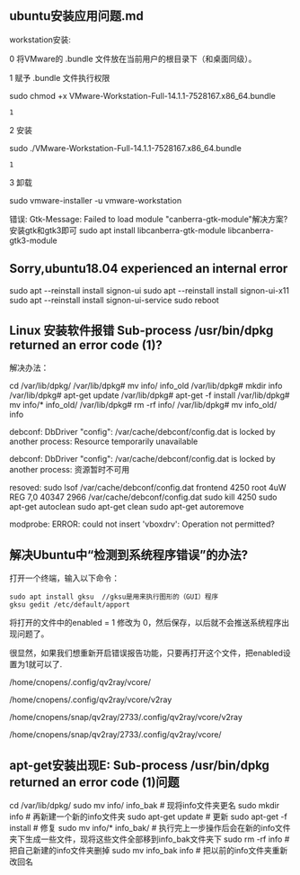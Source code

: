 ## ubuntu安装应用问题.md




workstation安装:


0 将VMware的 .bundle 文件放在当前用户的根目录下（和桌面同级）。

1 赋予 .bundle 文件执行权限

sudo chmod +x VMware-Workstation-Full-14.1.1-7528167.x86_64.bundle

    1

2 安装

sudo ./VMware-Workstation-Full-14.1.1-7528167.x86_64.bundle

    1

3 卸载

sudo vmware-installer -u vmware-workstation


错误:
Gtk-Message: Failed to load module "canberra-gtk-module"解决方案?
安装gtk和gtk3即可
sudo apt install libcanberra-gtk-module libcanberra-gtk3-module



## Sorry,ubuntu18.04 experienced an internal error

sudo apt --reinstall install signon-ui
sudo apt --reinstall install signon-ui-x11
sudo apt --reinstall install signon-ui-service
sudo reboot


## Linux 安装软件报错 Sub-process /usr/bin/dpkg returned an error code (1)?

解决办法：

cd /var/lib/dpkg/
/var/lib/dpkg# mv info/ info_old
/var/lib/dpkg# mkdir info
/var/lib/dpkg# apt-get update
/var/lib/dpkg# apt-get -f install
/var/lib/dpkg# mv info/* info_old/
/var/lib/dpkg# rm -rf info/
/var/lib/dpkg# mv info_old/ info


debconf: DbDriver "config": /var/cache/debconf/config.dat is locked by another process: Resource temporarily unavailable

debconf: DbDriver "config": /var/cache/debconf/config.dat is locked by another process: 资源暂时不可用

resoved: 
sudo lsof /var/cache/debconf/config.dat
frontend 4250 root    4uW  REG    7,0    40347 2966 /var/cache/debconf/config.dat
sudo kill 4250
sudo apt-get autoclean
sudo apt-get clean
sudo apt-get autoremove 


modprobe: ERROR: could not insert 'vboxdrv': Operation not permitted?






## 解决Ubuntu中“检测到系统程序错误”的办法?
打开一个终端，输入以下命令：

    sudo apt install gksu  //gksu是用来执行图形的（GUI）程序
    gksu gedit /etc/default/apport
     

将打开的文件中的enabled = 1 修改为 0，然后保存，以后就不会推送系统程序出现问题了。

很显然，如果我们想重新开启错误报告功能，只要再打开这个文件，把enabled设置为1就可以了.



/home/cnopens/.config/qv2ray/vcore/

/home/cnopens/.config/qv2ray/vcore/v2ray


/home/cnopens/snap/qv2ray/2733/.config/qv2ray/vcore/v2ray

/home/cnopens/snap/qv2ray/2733/.config/qv2ray/vcore/



## apt-get安装出现E: Sub-process /usr/bin/dpkg returned an error code (1)问题

cd /var/lib/dpkg/
sudo mv info/ info_bak          # 现将info文件夹更名
sudo mkdir info                 # 再新建一个新的info文件夹
sudo apt-get update             # 更新
sudo apt-get -f install         # 修复
sudo mv info/* info_bak/        # 执行完上一步操作后会在新的info文件夹下生成一些文件，现将这些文件全部移到info_bak文件夹下
sudo rm -rf info                # 把自己新建的info文件夹删掉
sudo mv info_bak info           # 把以前的info文件夹重新改回名

